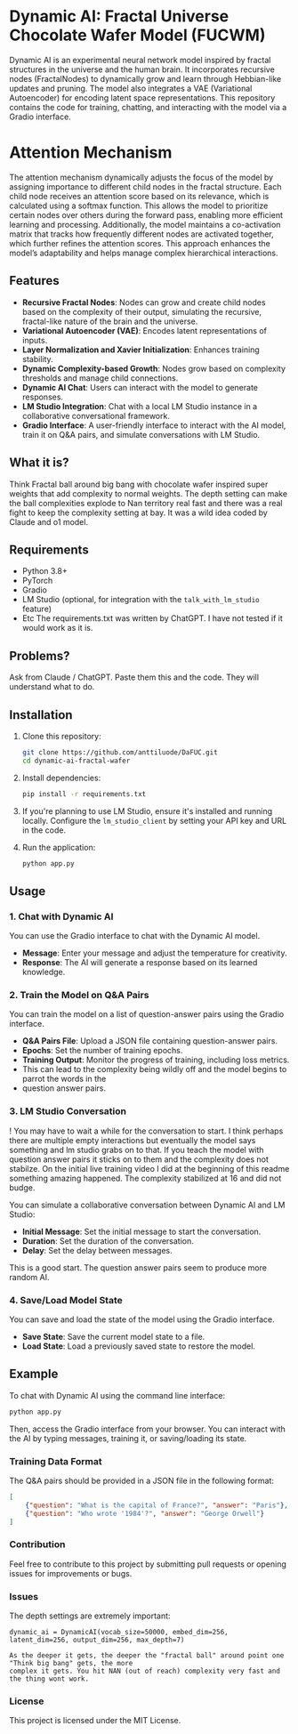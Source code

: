 
# Dynamic AI: Fractal Universe Chocolate Wafer Model (FUCWM) 

Dynamic AI is an experimental neural network model inspired by fractal structures in the universe and the human brain. It incorporates recursive nodes (FractalNodes) to dynamically grow and learn through Hebbian-like updates and pruning. The model also integrates a VAE (Variational Autoencoder) for encoding latent space representations. This repository contains the code for training, chatting, and interacting with the model via a Gradio interface.

# Attention Mechanism

The attention mechanism dynamically adjusts the focus of the model by assigning importance to different child nodes in the fractal structure. Each child node receives an attention score based on its relevance, which is calculated using a softmax function. This allows the model to prioritize certain nodes over others during the forward pass, enabling more efficient learning and processing. Additionally, the model maintains a co-activation matrix that tracks how frequently different nodes are activated together, which further refines the attention scores. This approach enhances the model’s adaptability and helps manage complex hierarchical interactions.


## Features

- **Recursive Fractal Nodes**: Nodes can grow and create child nodes based on the complexity of their output, simulating the recursive, fractal-like nature of the brain and the universe.
- **Variational Autoencoder (VAE)**: Encodes latent representations of inputs.
- **Layer Normalization and Xavier Initialization**: Enhances training stability.
- **Dynamic Complexity-based Growth**: Nodes grow based on complexity thresholds and manage child connections.
- **Dynamic AI Chat**: Users can interact with the model to generate responses.
- **LM Studio Integration**: Chat with a local LM Studio instance in a collaborative conversational framework.
- **Gradio Interface**: A user-friendly interface to interact with the AI model, train it on Q&A pairs, and simulate conversations with LM Studio.

## What it is?

Think Fractal ball around big bang with chocolate wafer inspired super weights that add complexity to normal weights. 
The depth setting can make the ball complexities explode to Nan territory real fast and there was a real fight to keep the 
complexity setting at bay. It was a wild idea coded by Claude and o1 model. 
  
## Requirements
- Python 3.8+
- PyTorch
- Gradio
- LM Studio (optional, for integration with the `talk_with_lm_studio` feature)
- Etc
The requirements.txt was written by ChatGPT. I have not tested if it would work as it is.

## Problems?

Ask from Claude / ChatGPT. Paste them this and the code. They will understand what to do. 

## Installation

1. Clone this repository:

   ```bash
   git clone https://github.com/anttiluode/DaFUC.git
   cd dynamic-ai-fractal-wafer
   ```

2. Install dependencies:

   ```bash
   pip install -r requirements.txt
   ```

3. If you're planning to use LM Studio, ensure it's installed and running locally. Configure the `lm_studio_client` by setting your API key and URL in the code.

4. Run the application:

   ```bash
   python app.py
   ```

## Usage

### 1. Chat with Dynamic AI

You can use the Gradio interface to chat with the Dynamic AI model.

- **Message**: Enter your message and adjust the temperature for creativity.
- **Response**: The AI will generate a response based on its learned knowledge.

### 2. Train the Model on Q&A Pairs

You can train the model on a list of question-answer pairs using the Gradio interface.

- **Q&A Pairs File**: Upload a JSON file containing question-answer pairs.
- **Epochs**: Set the number of training epochs.
- **Training Output**: Monitor the progress of training, including loss metrics.
- This can lead to the complexity being wildly off and the model begins to parrot the words in the
- question answer pairs. 

### 3. LM Studio Conversation

! You may have to wait a while for the conversation to start. I think perhaps there are 
multiple empty interactions but eventually the model says something and lm studio grabs on to that. 
If you teach the model with question answer pairs it sticks on to them and the complexity 
does not stabilze. On the initial live training video I did at the beginning of this readme 
something amazing happened. The complexity stabilized at 16 and did not budge. 

You can simulate a collaborative conversation between Dynamic AI and LM Studio:

- **Initial Message**: Set the initial message to start the conversation.
- **Duration**: Set the duration of the conversation.
- **Delay**: Set the delay between messages.

This is a good start. The question answer pairs seem to produce more random AI. 

### 4. Save/Load Model State

You can save and load the state of the model using the Gradio interface.

- **Save State**: Save the current model state to a file.
- **Load State**: Load a previously saved state to restore the model.

## Example

To chat with Dynamic AI using the command line interface:

```bash
python app.py
```

Then, access the Gradio interface from your browser. You can interact with the AI by typing messages, training it, or saving/loading its state.

### Training Data Format

The Q&A pairs should be provided in a JSON file in the following format:

```json
[
    {"question": "What is the capital of France?", "answer": "Paris"},
    {"question": "Who wrote '1984'?", "answer": "George Orwell"}
]
```

### Contribution

Feel free to contribute to this project by submitting pull requests or opening issues for improvements or bugs.

### Issues

The depth settings are extremely important: 

    dynamic_ai = DynamicAI(vocab_size=50000, embed_dim=256, latent_dim=256, output_dim=256, max_depth=7)

    As the deeper it gets, the deeper the "fractal ball" around point one "Think big bang" gets, the more 
    complex it gets. You hit NAN (out of reach) complexity very fast and the thing wont work. 

### License

This project is licensed under the MIT License.
